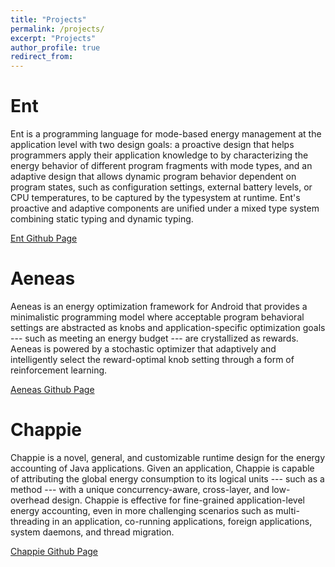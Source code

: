 ```yaml
---
title: "Projects"
permalink: /projects/
excerpt: "Projects"
author_profile: true
redirect_from: 
---
```


Ent
====== 
Ent is a programming language for mode-based energy management at the application level with two design goals: a proactive design that helps programmers apply their application knowledge to by characterizing the energy behavior of different program fragments with mode types, and an adaptive design that allows dynamic program behavior dependent on program states, such as configuration settings, external battery levels, or CPU temperatures, to be captured by the typesystem at runtime. Ent's proactive and adaptive components are unified under a mixed type system combining static typing and dynamic typing.

[Ent Github Page](https://github.com/pl-ent-lang/ent)

Aeneas
======
Aeneas is an energy optimization framework for Android that provides a minimalistic programming model where acceptable program behavioral settings are abstracted as knobs and application-specific optimization goals --- such as meeting an energy budget --- are crystallized as rewards. Aeneas is powered by a stochastic optimizer that adaptively and intelligently select the reward-optimal knob setting through a form of reinforcement learning.

[Aeneas Github Page](https://github.com/pl-aeneas/aeneas)


Chappie
======
Chappie is a novel, general, and customizable runtime design for the energy accounting of Java applications. Given an application, Chappie is capable of attributing the global energy consumption to its logical units --- such as a method --- with a unique concurrency-aware, cross-layer, and low-overhead design. Chappie is effective for fine-grained application-level energy accounting, even in more challenging scenarios such as multi-threading in an application, co-running applications, foreign applications, system daemons, and thread migration. 


[Chappie Github Page](https://github.com/anthonycanino1/chappie)

